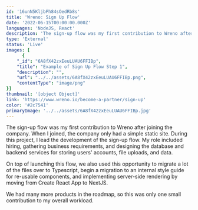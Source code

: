 ```yaml
---
id: '16unN5KljbPh84sOedRb8s'
title: 'Wreno: Sign Up Flow'
date: '2022-06-15T00:00:00.000Z'
languages: 'NodeJS, React'
description: 'The sign-up flow was my first contribution to Wreno after joining the company. My role included hiring, gathering business requirements, and designing the database and backend services for storing users'' accounts, file uploads, and data.'
type: 'External'
status: 'Live'
images: [
      {
	"_id": "6A8fX42zxEeuLUAU6FFIBp",
	"title": "Example of Sign Up Flow Step 1",
	"description": "",
	"url": "../../assets/6A8fX42zxEeuLUAU6FFIBp.png",
	"contentType": "image/png"
}]
thumbnail: '[object Object]'
link: 'https://www.wreno.io/become-a-partner/sign-up'
color: '#2c7541'
primaryImage: '../../assets/6A8fX42zxEeuLUAU6FFIBp.jpg'
---
```


The sign-up flow was my first contribution to Wreno after joining the company. When I joined, the company only had a simple static site. During this project, I lead the development of the sign-up flow. My role included hiring, gathering business requirements, and designing the database and backend services for storing users' accounts, file uploads, and data.

On top of launching this flow, we also used this opportunity to migrate a lot of the files over to Typescript, begin a migration to an internal style guide for re-usable components,  and implementing server-side rendering by moving from Create React App to NextJS.

We had many more products in the roadmap, so this was only one small contribution to my overall workload.
